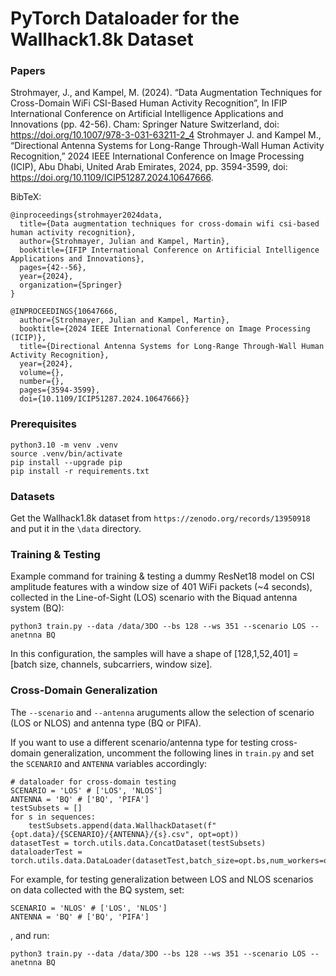 # PyTorch Dataloader for the Wallhack1.8k Dataset

### Papers
Strohmayer, J., and Kampel, M. (2024). “Data Augmentation Techniques for Cross-Domain WiFi CSI-Based Human Activity Recognition”, In IFIP International Conference on Artificial Intelligence Applications and Innovations (pp. 42-56). Cham: Springer Nature Switzerland, doi: https://doi.org/10.1007/978-3-031-63211-2_4
Strohmayer J. and Kampel M., “Directional Antenna Systems for Long-Range Through-Wall Human Activity Recognition,” 2024 IEEE International Conference on Image Processing (ICIP), Abu Dhabi, United Arab Emirates, 2024, pp. 3594-3599, doi: https://doi.org/10.1109/ICIP51287.2024.10647666.

BibTeX:
```
@inproceedings{strohmayer2024data,
  title={Data augmentation techniques for cross-domain wifi csi-based human activity recognition},
  author={Strohmayer, Julian and Kampel, Martin},
  booktitle={IFIP International Conference on Artificial Intelligence Applications and Innovations},
  pages={42--56},
  year={2024},
  organization={Springer}
}

@INPROCEEDINGS{10647666,
  author={Strohmayer, Julian and Kampel, Martin},
  booktitle={2024 IEEE International Conference on Image Processing (ICIP)}, 
  title={Directional Antenna Systems for Long-Range Through-Wall Human Activity Recognition}, 
  year={2024},
  volume={},
  number={},
  pages={3594-3599},
  doi={10.1109/ICIP51287.2024.10647666}}
```

### Prerequisites
```
python3.10 -m venv .venv
source .venv/bin/activate
pip install --upgrade pip
pip install -r requirements.txt
```

### Datasets
Get the Wallhack1.8k dataset from `https://zenodo.org/records/13950918` and put it in the `\data` directory.

### Training & Testing 
Example command for training & testing a dummy ResNet18 model on CSI amplitude features with a window size of 401 WiFi packets (~4 seconds), collected in the Line-of-Sight (LOS) scenario with the Biquad antenna system (BQ):

```
python3 train.py --data /data/3DO --bs 128 --ws 351 --scenario LOS --anetnna BQ
```
In this configuration, the samples will have a shape of [128,1,52,401] = [batch size, channels, subcarriers, window size].

### Cross-Domain Generalization
The `--scenario` and `--antenna` aruguments allow the selection of scenario (LOS or NLOS) and antenna type (BQ or PIFA).

If you want to use a different scenario/antenna type for testing cross-domain generalization, uncomment the following lines in `train.py` and set the `SCENARIO` and `ANTENNA` variables accordingly:

```
# dataloader for cross-domain testing
SCENARIO = 'LOS' # ['LOS', 'NLOS']
ANTENNA = 'BQ' # ['BQ', 'PIFA']
testSubsets = []
for s in sequences:
    testSubsets.append(data.WallhackDataset(f"{opt.data}/{SCENARIO}/{ANTENNA}/{s}.csv", opt=opt))
datasetTest = torch.utils.data.ConcatDataset(testSubsets)
dataloaderTest = torch.utils.data.DataLoader(datasetTest,batch_size=opt.bs,num_workers=opt.workers,shuffle=False)
```

For example, for testing generalization between LOS and NLOS scenarios on data collected with the BQ system, set:

```
SCENARIO = 'NLOS' # ['LOS', 'NLOS']
ANTENNA = 'BQ' # ['BQ', 'PIFA']
```

, and run:

```
python3 train.py --data /data/3DO --bs 128 --ws 351 --scenario LOS --anetnna BQ
```


